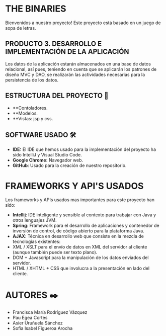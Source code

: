 # THE BINARIES
Bienvenidos a nuestro proyecto! Este proyecto está basado en un juego de sopa de letras.

## PRODUCTO 3. DESARROLLO E IMPLEMENTACIÓN DE LA APLICACIÓN

Los datos de la aplicación estarán almacenados en una base de datos relacional, así
pues, teniendo en cuenta que se aplicarán los patrones de diseño MVC y DAO, se
realizarán las actividades necesarias para la persistencia de los datos.
 
## ESTRUCTURA DEL PROYECTO 📂
-   **Contoladores.
-   **Modelos.
-   **Vistas: jsp y css.

## SOFTWARE USADO  🛠️
- **IDE:** El IDE que hemos usado para la implementación del proyecto ha sido IntelliJ y Visual Studio Code.
- **Google Chrome:** Navegador web.
- **GitHub**: Usado para la creación de nuestro repositorio.

# FRAMEWORKS Y API'S USADOS
Los frameworks y APIs usados mas importantes para este proyecto han sido:
- **Intellij**: IDE inteligente y sensible al contexto para trabajar con Java y otros lenguajes JVM.
- **Spring**: Framework para el desarrollo de aplicaciones y contenedor de inversión de control, de código abierto para la plataforma Java.
- **AJAX**: Técnica en desarrollo web que consiste en la mezcla de tecnologías existentes:
- XML / XSLT para el envío de datos en XML del servidor al cliente (aunque también puede ser texto plano).
- DOM + Javascript para la manipulación de los datos enviados del servidor.
- HTML / XHTML + CSS que involucra a la presentación en lado del cliente.



# AUTORES ✒️
 - Francisca María Rodríguez Vázquez
 - Pau Egea Cortes
 - Asier Uruñuela Sánchez
 - Sofia Isabel Figueroa Arocha 
